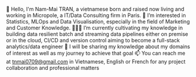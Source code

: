 👋 Hello, I'm Nam-Mai TRAN, a vietnamese born and raised now living and working in Micropole, a IT/Data Consulting firm in Paris.
👀 I’m interested in Statistics, MLOps and Data Visualisation, especially in the field of Marketing and Customer Knowledge.
👩🏽‍💻 I’m currently cultivating my knowledge in building data resilient batch and streaming data pipelines either on premise or in the cloud, CI/CD and version control aiming to become a full-stack analytics/data engineer
🦾 I will be sharing my knowledge about my domains of interest as well as my journey to achieve that goal
📫 You can reach me at tnmai0709@gmail.com in Vietnamese, English or French for any project collaboration and professional matters

<!---
trannammai/trannammai is a ✨ special ✨ repository because its `README.md` (this file) appears on your GitHub profile.
You can click the Preview link to take a look at your changes.
--->
